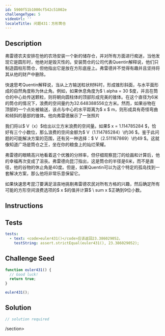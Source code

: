 ```yaml
---
id: 5900f51b1000cf542c51002e
challengeType: 5
videoUrl: ''
localeTitle: 问题431：方形筒仓
---
```


## Description
<section id="description">弗雷德农夫安排在他的农场安装一个新的储存仓，并对所有方面进行痴迷，当他发现它是圆形时，他绝对是毁灭性的。安装筒仓的公司代表Quentin解释说，他们只制造圆柱形筒仓，但他指出它是放在方形底座上。弗雷德并不觉得有趣并且坚持将其从他的财产中删除。 <p>快速思考Quentin解释说，当从上方输送粒状材料时，形成锥形斜面，与水平面形成的自然角度称为休止角。例如，如果休息角度为$ \ alpha = 30 $度，并且在筒仓的中心处传送颗粒，则将朝向圆柱体的顶部形成完美的锥体。在这个直径为6米的筒仓的情况下，浪费的空间量约为32.648388556立方米。然而，如果谷物在顶部的一个点处被输送，该点与中心的水平距离为$ x $ m，则形成具有奇怪弯曲和倾斜的基部的锥体。他向弗雷德展示了一张照片</p><p>我们将以$ V（x）$给出以立方米浪费的空间量。如果$ x = 1.114785284 $，恰好有三个小数位，那么浪费的空间金额为$ V（1.114785284）\约36 $。鉴于此问题的可能解决方案的范围，还有另一种选择：$ V（2.511167869）\约49 $。这就像知道广场是筒仓之王，坐在你的粮食上的灿烂荣耀。 </p><p>弗雷德的眼睛高兴地看着这个优雅的分辨率，但仔细观察昆汀的绘画和计算后，他的幸福再次变成了沮丧。弗雷德向昆汀指出，这是筒仓的半径是6米，而不是直径，他的谷物的休止角是40度。但是，如果Quentin可以为这个特定的孤岛找到一套解决方案，那么他将非常乐意保留它。 </p><p>如果快速思考昆汀要满足沮丧地挑剔弗雷德农民对所有方格的兴趣，然后确定所有可能的方形空间浪费选项的$ x $的值并计算$ \ sum x $正确到9位小数。 </p></section>

## Instructions
<section id="instructions">
</section>

## Tests
<section id='tests'>

```yml
tests:
  - text: <code>euler431()</code>应该返回23.386029052。
    testString: assert.strictEqual(euler431(), 23.386029052);

```

</section>

## Challenge Seed
<section id='challengeSeed'>

<div id='js-seed'>

```js
function euler431() {
  // Good luck!
  return true;
}

euler431();

```

</div>



</section>

## Solution
<section id='solution'>

```js
// solution required
```

/section>

